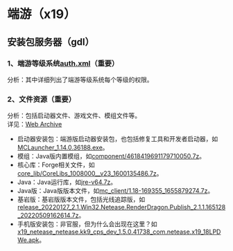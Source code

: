 # 端游（x19）
## 安装包服务器（gdl）
### 1、端游等级系统[auth.xml](http://x19.gdl.netease.com/auth.xml)（重要）
分析：其中详细列出了端游等级系统每个等级的权限。
### 2、文件资源（重要）
分析：包括启动器文件、游戏文件、模组文件等。  
详见：[Web Archive](https://web.archive.org/web/*/http://x19.gdl.netease.com/*)  
* 启动器安装包：端游版启动器安装包，也包括修复工具和开发者启动器，如[MCLauncher_1.14.0.36188.exe](https://x19.gdl.netease.com/MCLauncher_1.14.0.36188.exe)。
* 模组：Java版内置模组，如[component/4618419691179710050.7z](https://x19.gdl.netease.com/component/4618419691179710050.7z)。
* 核心库：Forge相关文件，如[core_lib/CoreLibs_1008000__v23_1600135486.7z](https://x19.gdl.netease.com/core_lib/CoreLibs_1008000__v23_1600135486.7z)。
* Java：Java运行库，如[jre-v64.7z](https://x19.gdl.netease.com/jre-v64.7z)。
* Java版：Java版版本文件，如[mc_client/1.18-169355_1655879274.7z](https://x19.gdl.netease.com/mc_client/1.18-169355_1655879274.7z)。
* 基岩版：基岩版版本文件，包括光线追踪版，如[release_20220127_2.1.Win32.Netease.RenderDragon.Publish_2.1.1.165128_20220509162614.7z](https://x19.gdl.netease.com/release_20220127_2.1.Win32.Netease.RenderDragon.Publish_2.1.1.165128_20220509162614.7z)。
* 手机版安装包：非官服，但为什么会出现在这里？如[x19_netease_netease.kk9_cps_dev_1.5.0.41738_com.netease.x19_18LPDWe.apk](https://x19.gdl.netease.com/x19_netease_netease.kk9_cps_dev_1.5.0.41738_com.netease.x19_18LPDWe.apk)。